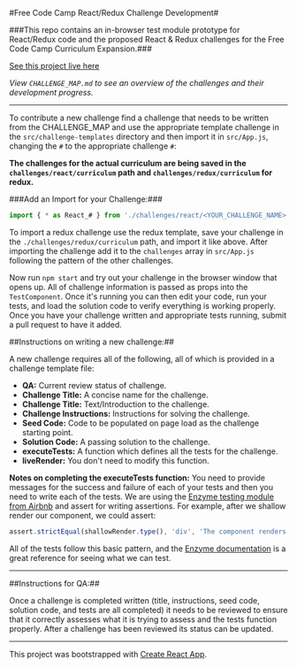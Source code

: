 #Free Code Camp React/Redux Challenge Development#

###This repo contains an in-browser test module prototype for React/Redux code and the proposed React & Redux challenges for the Free Code Camp Curriculum Expansion.###

[See this project live here](http://hysterical-amusement.surge.sh/)

*View `CHALLENGE_MAP.md` to see an overview of the challenges and their development progress.*

---

To contribute a new challenge find a challenge that needs to be written from the CHALLENGE_MAP and use the appropriate template challenge in the `src/challenge-templates` directory and then import it in `src/App.js`, changing the `#` to the appropriate challenge `#`:

**The challenges for the actual curriculum are being saved in the `challenges/react/curriculum` path and `challenges/redux/curriculum` for redux.**

###Add an Import for your Challenge:###

```javascript
import { * as React_# } from './challenges/react/<YOUR_CHALLENGE_NAME>'
```

To import a redux challenge use the redux template, save your challenge in the `./challenges/redux/curriculum` path, and import it like above. After importing the challenge add it to the `challenges` array in `src/App.js` following the pattern of the other challenges.

Now run `npm start` and try out your challenge in the browser window that opens up. All of challenge information is passed as props into the `TestComponent`. Once it's running you can then edit your code, run your tests, and load the solution code to verify everything is working properly. Once you have your challenge written and appropriate tests running, submit a pull request to have it added.

##Instructions on writing a new challenge:##

A new challenge requires all of the following, all of which is provided in a challenge template file:
- **QA:** Current review status of challenge.
- **Challenge Title:** A concise name for the challenge.
- **Challenge Title:** Text/Introduction to the challenge.
- **Challenge Instructions:** Instructions for solving the challenge.
- **Seed Code:** Code to be populated on page load as the challenge starting point.
- **Solution Code:** A passing solution to the challenge.
- **executeTests:** A function which defines all the tests for the challenge.
- **liveRender:** You don't need to modify this function.

**Notes on completing the executeTests function:** You need to provide messages for the success and failure of each of your tests and then you need to write each of the tests. We are using the [Enzyme testing module from Airbnb](http://airbnb.io/enzyme/docs/api/index.html) and assert for writing assertions. For example, after we shallow render our component, we could assert:

```javascript
assert.strictEqual(shallowRender.type(), 'div', 'The component renders a div element');
```

All of the tests follow this basic pattern, and the [Enzyme documentation](http://airbnb.io/enzyme/docs/api/ShallowWrapper/children.html) is a great reference for seeing what we can test.

***

##Instructions for QA:##

Once a challenge is completed written (title, instructions, seed code, solution code, and tests are all completed) it needs to be reviewed to ensure that it correctly assesses what it is trying to assess and the tests function properly. After a challenge has been reviewed its status can be updated.

***

This project was bootstrapped with [Create React App](https://github.com/facebookincubator/create-react-app).